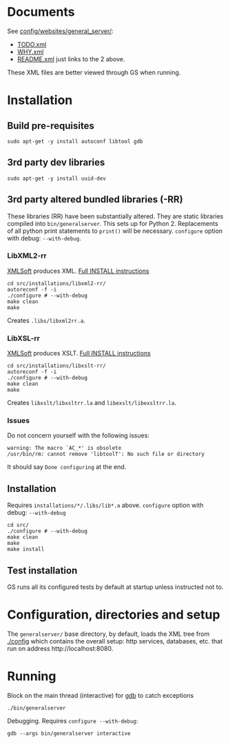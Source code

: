 # Documents
See	[config/websites/general_server/](config/websites/general_server/):
 * [TODO.xml](config/websites/general_server/TODO.xml)
 * [WHY.xml](config/websites/general_server/WHY.xml)
 * [README.xml](config/websites/general_server/README.xml) just links to the 2 above.

These XML files are better viewed through GS when running.

# Installation
## Build pre-requisites
```sudo apt-get -y install autoconf libtool gdb```

## 3rd party dev libraries
```sudo apt-get -y install uuid-dev```

## 3rd party altered bundled libraries (-RR)
These libraries (RR) have been substantially altered. They are static libraries compiled into `bin/generalserver`.
This sets up for Python 2. Replacements of all python print statements to `print()` will be necessary.
`configure` option with debug: `--with-debug`.

### LibXML2-rr
[XMLSoft](http://xmlsoft.org/) produces XML.
[Full INSTALL instructions](src/installations/libxml2-rr/INSTALL)
```
cd src/installations/libxml2-rr/
autoreconf -f -i
./configure # --with-debug
make clean
make
```
Creates `.libs/libxml2rr.a`.

### LibXSL-rr
[XMLSoft](http://xmlsoft.org/XSLT/) produces XSLT.
[Full INSTALL instructions](src/installations/libxslt-rr/INSTALL)
```
cd src/installations/libxslt-rr/
autoreconf -f -i
./configure # --with-debug
make clean
make
```
Creates `libxslt/libxsltrr.la` and `libexslt/libexsltrr.la`.

### Issues
Do not concern yourself with the following issues:
```
warning: The macro `AC_*' is obsolete
/usr/bin/rm: cannot remove 'libtoolT': No such file or directory
```
It should say `Done configuring` at the end.

## Installation
Requires `installations/*/.libs/lib*.a` above.
`configure` option with debug: `--with-debug`
```
cd src/
./configure # --with-debug
make clean
make
make install
```

## Test installation
GS runs all its configured tests by default at startup unless instructed not to.

# Configuration, directories and setup
The `generalserver/` base directory, by default, loads the XML tree from
[./config](config) which contains the overall setup: http services, databases, etc.
that run on address http://localhost:8080.

# Running
Block on the main thread (interactive) for [gdb](https://en.wikipedia.org/wiki/GNU_Debugger) to catch exceptions
```
./bin/generalserver
```
Debugging. Requires `configure --with-debug`:
```
gdb --args bin/generalserver interactive
```

